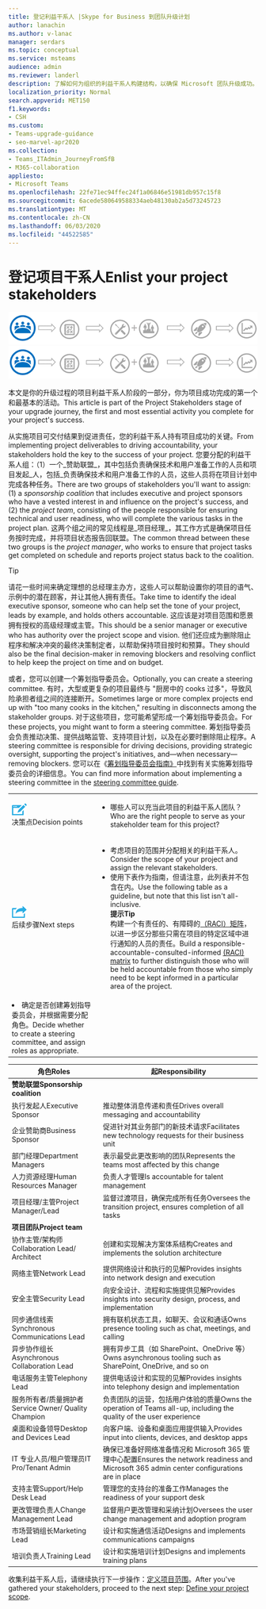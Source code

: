 ```yaml
---
title: 登记利益干系人 |Skype for Business 到团队升级计划
author: lanachin
ms.author: v-lanac
manager: serdars
ms.topic: conceptual
ms.service: msteams
audience: admin
ms.reviewer: landerl
description: 了解如何为组织的利益干系人构建结构，以确保 Microsoft 团队升级成功。
localization_priority: Normal
search.appverid: MET150
f1.keywords:
- CSH
ms.custom:
- Teams-upgrade-guidance
- seo-marvel-apr2020
ms.collection:
- Teams_ITAdmin_JourneyFromSfB
- M365-collaboration
appliesto:
- Microsoft Teams
ms.openlocfilehash: 22fe71ec94ffec24f1a06846e51981db957c15f8
ms.sourcegitcommit: 6acede580649588334aeb48130ab2a5d73245723
ms.translationtype: MT
ms.contentlocale: zh-CN
ms.lasthandoff: 06/03/2020
ms.locfileid: "44522585"
---
```

# <a name="enlist-your-project-stakeholders"></a><span data-ttu-id="0f556-103">登记项目干系人</span><span class="sxs-lookup"><span data-stu-id="0f556-103">Enlist your project stakeholders</span></span>

<span data-ttu-id="0f556-104">![显示升级历程的利益干系人状态的插图](media/upgrade-banner-stakeholders.png "升级旅程的阶段，重点是收集项目利益干系人团队")</span><span class="sxs-lookup"><span data-stu-id="0f556-104">![Illustration showing the stakeholder state of the upgrade journey](media/upgrade-banner-stakeholders.png "Stages of the upgrade journey, with emphasis on gathering your team of project stakeholders")</span></span>

<span data-ttu-id="0f556-105">本文是你的升级过程的项目利益干系人阶段的一部分，你为项目成功完成的第一个和最基本的活动。</span><span class="sxs-lookup"><span data-stu-id="0f556-105">This article is part of the Project Stakeholders stage of your upgrade journey, the first and most essential activity you complete for your project's success.</span></span>

<span data-ttu-id="0f556-106">从实施项目可交付结果到促进责任，您的利益干系人持有项目成功的关键。</span><span class="sxs-lookup"><span data-stu-id="0f556-106">From implementing project deliverables to driving accountability, your stakeholders hold the key to the success of your project.</span></span> <span data-ttu-id="0f556-107">您要分配的利益干系人组：（1）一个_赞助联盟_，其中包括负责确保技术和用户准备工作的人员和项目发起_人，包括_负责确保技术和用户准备工作的人员，这些人员将在项目计划中完成各种任务。</span><span class="sxs-lookup"><span data-stu-id="0f556-107">There are two groups of stakeholders you'll want to assign: (1) a _sponsorship coalition_ that includes executive and project sponsors who have a vested interest in and influence on the project's success, and (2) the _project team_, consisting of the people responsible for ensuring technical and user readiness, who will complete the various tasks in the project plan.</span></span> <span data-ttu-id="0f556-108">这两个组之间的常见线程是_项目经理_，其工作方式是确保项目任务按时完成，并将项目状态报告回联盟。</span><span class="sxs-lookup"><span data-stu-id="0f556-108">The common thread between these two groups is the _project manager_, who works to ensure that project tasks get completed on schedule and reports project status back to the coalition.</span></span>

> [!Tip]
> <span data-ttu-id="0f556-109">请花一些时间来确定理想的总经理主办方，这些人可以帮助设置你的项目的语气、示例中的潜在顾客，并让其他人拥有责任。</span><span class="sxs-lookup"><span data-stu-id="0f556-109">Take time to identify the ideal executive sponsor, someone who can help set the tone of your project, leads by example, and holds others accountable.</span></span> <span data-ttu-id="0f556-110">这应该是对项目范围和愿景拥有授权的高级经理或主管。</span><span class="sxs-lookup"><span data-stu-id="0f556-110">This should be a senior manager or executive who has authority over the project scope and vision.</span></span> <span data-ttu-id="0f556-111">他们还应成为删除阻止程序和解决冲突的最终决策制定者，以帮助保持项目按时和预算。</span><span class="sxs-lookup"><span data-stu-id="0f556-111">They should also be the final decision-maker in removing blockers and resolving conflict to help keep the project on time and on budget.</span></span>

<span data-ttu-id="0f556-112">或者，您可以创建一个筹划指导委员会。</span><span class="sxs-lookup"><span data-stu-id="0f556-112">Optionally, you can create a steering committee.</span></span> <span data-ttu-id="0f556-113">有时，大型或更复杂的项目最终与 "厨房中的 cooks 过多"，导致风险承担者组之间的连接断开。</span><span class="sxs-lookup"><span data-stu-id="0f556-113">Sometimes large or more complex projects end up with "too many cooks in the kitchen," resulting in disconnects among the stakeholder groups.</span></span> <span data-ttu-id="0f556-114">对于这些项目，您可能希望形成一个筹划指导委员会。</span><span class="sxs-lookup"><span data-stu-id="0f556-114">For these projects, you might want to form a steering committee.</span></span> <span data-ttu-id="0f556-115">筹划指导委员会负责推动决策、提供战略监管、支持项目计划，以及在必要时删除阻止程序。</span><span class="sxs-lookup"><span data-stu-id="0f556-115">A steering committee is responsible for driving decisions, providing strategic oversight, supporting the project's initiatives, and—when necessary—removing blockers.</span></span> <span data-ttu-id="0f556-116">您可以在《[筹划指导委员会指南》](https://aka.ms/SteeringCommittee)中找到有关实施筹划指导委员会的详细信息。</span><span class="sxs-lookup"><span data-stu-id="0f556-116">You can find more information about implementing a steering committee in the [steering committee guide](https://aka.ms/SteeringCommittee).</span></span>

| | |
|---|---|
| ![描述决策点的图标](media/audio_conferencing_image7.png) <br/><span data-ttu-id="0f556-118">决策点</span><span class="sxs-lookup"><span data-stu-id="0f556-118">Decision points</span></span> | <ul><li><span data-ttu-id="0f556-119">哪些人可以充当此项目的利益干系人团队？</span><span class="sxs-lookup"><span data-stu-id="0f556-119">Who are the right people to serve as your stakeholder team for this project?</span></span></li></ul> |
| ![描述后续步骤的图标](media/audio_conferencing_image9.png)<br/><span data-ttu-id="0f556-121">后续步骤</span><span class="sxs-lookup"><span data-stu-id="0f556-121">Next steps</span></span> | <ul><li><span data-ttu-id="0f556-122">考虑项目的范围并分配相关的利益干系人。</span><span class="sxs-lookup"><span data-stu-id="0f556-122">Consider the scope of your project and assign the relevant stakeholders.</span></span></li><li><span data-ttu-id="0f556-123">使用下表作为指南，但请注意，此列表并不包含在内。</span><span class="sxs-lookup"><span data-stu-id="0f556-123">Use the following table as a guideline, but note that this list isn't all-inclusive.</span></span><br><span data-ttu-id="0f556-124"><strong>提示</strong></span><span class="sxs-lookup"><span data-stu-id="0f556-124"><strong>Tip</strong></span></span><br><span data-ttu-id="0f556-125">构建一个有责任的、有障碍的[（RACI）矩阵](https://en.wikipedia.org/wiki/Responsibility_assignment_matrix)，以进一步区分那些只需在项目的特定区域中进行通知的人员的责任。</span><span class="sxs-lookup"><span data-stu-id="0f556-125">Build a responsible-accountable-consulted-informed [(RACI) matrix](https://en.wikipedia.org/wiki/Responsibility_assignment_matrix) to further distinguish those who will be held accountable from those who simply need to be kept informed in a particular area of the project.</span></span></li> |
| <li><span data-ttu-id="0f556-126">确定是否创建筹划指导委员会，并根据需要分配角色。</span><span class="sxs-lookup"><span data-stu-id="0f556-126">Decide whether to create a steering committee, and assign roles as appropriate.</span></span></li></ul> | |

| <span data-ttu-id="0f556-127">角色</span><span class="sxs-lookup"><span data-stu-id="0f556-127">Roles</span></span> | <span data-ttu-id="0f556-128">起</span><span class="sxs-lookup"><span data-stu-id="0f556-128">Responsibility</span></span> |
|---|---|
| <span data-ttu-id="0f556-129">**赞助联盟**</span><span class="sxs-lookup"><span data-stu-id="0f556-129">**Sponsorship coalition**</span></span> | |
| <span data-ttu-id="0f556-130">执行发起人</span><span class="sxs-lookup"><span data-stu-id="0f556-130">Executive Sponsor</span></span> | <span data-ttu-id="0f556-131">推动整体消息传递和责任</span><span class="sxs-lookup"><span data-stu-id="0f556-131">Drives overall messaging and accountability</span></span> |
| <span data-ttu-id="0f556-132">企业赞助商</span><span class="sxs-lookup"><span data-stu-id="0f556-132">Business Sponsor</span></span> | <span data-ttu-id="0f556-133">促进针对其业务部门的新技术请求</span><span class="sxs-lookup"><span data-stu-id="0f556-133">Facilitates new technology requests for their business unit</span></span> |
| <span data-ttu-id="0f556-134">部门经理</span><span class="sxs-lookup"><span data-stu-id="0f556-134">Department Managers</span></span> | <span data-ttu-id="0f556-135">表示最受此更改影响的团队</span><span class="sxs-lookup"><span data-stu-id="0f556-135">Represents the teams most affected by this change</span></span> |
| <span data-ttu-id="0f556-136">人力资源经理</span><span class="sxs-lookup"><span data-stu-id="0f556-136">Human Resources Manager</span></span> | <span data-ttu-id="0f556-137">负责人才管理</span><span class="sxs-lookup"><span data-stu-id="0f556-137">Is accountable for talent management</span></span> |
| <span data-ttu-id="0f556-138">项目经理/主管</span><span class="sxs-lookup"><span data-stu-id="0f556-138">Project Manager/Lead</span></span> | <span data-ttu-id="0f556-139">监督过渡项目，确保完成所有任务</span><span class="sxs-lookup"><span data-stu-id="0f556-139">Oversees the transition project, ensures completion of all tasks</span></span> |
| <span data-ttu-id="0f556-140">**项目团队**</span><span class="sxs-lookup"><span data-stu-id="0f556-140">**Project team**</span></span> | |
| <span data-ttu-id="0f556-141">协作主管/架构师</span><span class="sxs-lookup"><span data-stu-id="0f556-141">Collaboration Lead/ Architect</span></span> | <span data-ttu-id="0f556-142">创建和实现解决方案体系结构</span><span class="sxs-lookup"><span data-stu-id="0f556-142">Creates and implements the solution architecture</span></span> |
| <span data-ttu-id="0f556-143">网络主管</span><span class="sxs-lookup"><span data-stu-id="0f556-143">Network Lead</span></span> | <span data-ttu-id="0f556-144">提供网络设计和执行的见解</span><span class="sxs-lookup"><span data-stu-id="0f556-144">Provides insights into network design and execution</span></span> |
| <span data-ttu-id="0f556-145">安全主管</span><span class="sxs-lookup"><span data-stu-id="0f556-145">Security Lead</span></span> | <span data-ttu-id="0f556-146">向安全设计、流程和实施提供见解</span><span class="sxs-lookup"><span data-stu-id="0f556-146">Provides insights into security design, process, and implementation</span></span> |
| <span data-ttu-id="0f556-147">同步通信线索</span><span class="sxs-lookup"><span data-stu-id="0f556-147">Synchronous Communications Lead</span></span> | <span data-ttu-id="0f556-148">拥有联机状态工具，如聊天、会议和通话</span><span class="sxs-lookup"><span data-stu-id="0f556-148">Owns presence tooling such as chat, meetings, and calling</span></span> |
| <span data-ttu-id="0f556-149">异步协作组长</span><span class="sxs-lookup"><span data-stu-id="0f556-149">Asynchronous Collaboration Lead</span></span> | <span data-ttu-id="0f556-150">拥有异步工具（如 SharePoint、OneDrive 等）</span><span class="sxs-lookup"><span data-stu-id="0f556-150">Owns asynchronous tooling such as SharePoint, OneDrive, and so on</span></span> |
| <span data-ttu-id="0f556-151">电话服务主管</span><span class="sxs-lookup"><span data-stu-id="0f556-151">Telephony Lead</span></span> | <span data-ttu-id="0f556-152">提供电话设计和实现的见解</span><span class="sxs-lookup"><span data-stu-id="0f556-152">Provides insights into telephony design and implementation</span></span> |
| <span data-ttu-id="0f556-153">服务所有者/质量拥护者</span><span class="sxs-lookup"><span data-stu-id="0f556-153">Service Owner/ Quality Champion</span></span> | <span data-ttu-id="0f556-154">负责团队的运营，包括用户体验的质量</span><span class="sxs-lookup"><span data-stu-id="0f556-154">Owns the operation of Teams all-up, including the quality of the user experience</span></span> |
| <span data-ttu-id="0f556-155">桌面和设备领导</span><span class="sxs-lookup"><span data-stu-id="0f556-155">Desktop and Devices Lead</span></span> | <span data-ttu-id="0f556-156">向客户端、设备和桌面应用提供输入</span><span class="sxs-lookup"><span data-stu-id="0f556-156">Provides input into clients, devices, and desktop apps</span></span> |
| <span data-ttu-id="0f556-157">IT 专业人员/租户管理员</span><span class="sxs-lookup"><span data-stu-id="0f556-157">IT Pro/Tenant Admin</span></span> | <span data-ttu-id="0f556-158">确保已准备好网络准备情况和 Microsoft 365 管理中心配置</span><span class="sxs-lookup"><span data-stu-id="0f556-158">Ensures the network readiness and Microsoft 365 admin center configurations are in place</span></span> |
| <span data-ttu-id="0f556-159">支持主管</span><span class="sxs-lookup"><span data-stu-id="0f556-159">Support/Help Desk Lead</span></span> | <span data-ttu-id="0f556-160">管理您的支持台的准备工作</span><span class="sxs-lookup"><span data-stu-id="0f556-160">Manages the readiness of your support desk</span></span> |
| <span data-ttu-id="0f556-161">更改管理负责人</span><span class="sxs-lookup"><span data-stu-id="0f556-161">Change Management Lead</span></span> | <span data-ttu-id="0f556-162">监督用户更改管理和采纳计划</span><span class="sxs-lookup"><span data-stu-id="0f556-162">Oversees the user change management and adoption program</span></span> |
| <span data-ttu-id="0f556-163">市场营销组长</span><span class="sxs-lookup"><span data-stu-id="0f556-163">Marketing Lead</span></span> | <span data-ttu-id="0f556-164">设计和实施通信活动</span><span class="sxs-lookup"><span data-stu-id="0f556-164">Designs and implements communications campaigns</span></span> |
| <span data-ttu-id="0f556-165">培训负责人</span><span class="sxs-lookup"><span data-stu-id="0f556-165">Training Lead</span></span> | <span data-ttu-id="0f556-166">设计和实施培训计划</span><span class="sxs-lookup"><span data-stu-id="0f556-166">Designs and implements training plans</span></span> |

<span data-ttu-id="0f556-167">收集利益干系人后，请继续执行下一步操作：[定义项目范围](https://aka.ms/SkypetoTeams-Scope)。</span><span class="sxs-lookup"><span data-stu-id="0f556-167">After you've gathered your stakeholders, proceed to the next step: [Define your project scope](https://aka.ms/SkypetoTeams-Scope).</span></span>
